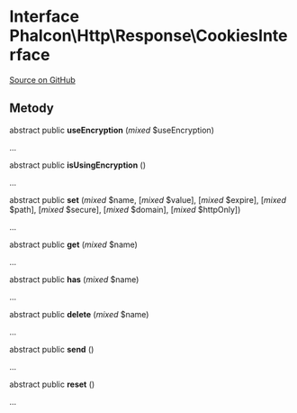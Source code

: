 # Interface **Phalcon\\Http\\Response\\CookiesInterface**

<a href="https://github.com/phalcon/cphalcon/blob/master/phalcon/http/response/cookiesinterface.zep" class="btn btn-default btn-sm">Source on GitHub</a>

## Metody

abstract public **useEncryption** (*mixed* $useEncryption)

...

abstract public **isUsingEncryption** ()

...

abstract public **set** (*mixed* $name, [*mixed* $value], [*mixed* $expire], [*mixed* $path], [*mixed* $secure], [*mixed* $domain], [*mixed* $httpOnly])

...

abstract public **get** (*mixed* $name)

...

abstract public **has** (*mixed* $name)

...

abstract public **delete** (*mixed* $name)

...

abstract public **send** ()

...

abstract public **reset** ()

...